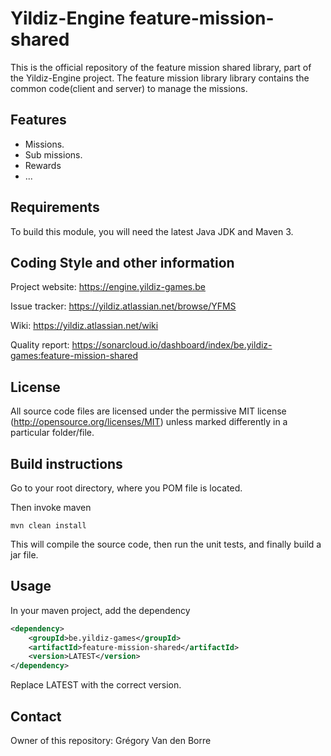 # Yildiz-Engine feature-mission-shared

This is the official repository of the feature mission shared library, part of the Yildiz-Engine project.
The feature mission library library contains the common code(client and server) to manage the missions.

## Features

* Missions.
* Sub missions.
* Rewards
* ...

## Requirements

To build this module, you will need the latest Java JDK and Maven 3.

## Coding Style and other information

Project website:
https://engine.yildiz-games.be

Issue tracker:
https://yildiz.atlassian.net/browse/YFMS

Wiki:
https://yildiz.atlassian.net/wiki

Quality report:
https://sonarcloud.io/dashboard/index/be.yildiz-games:feature-mission-shared

## License

All source code files are licensed under the permissive MIT license
(http://opensource.org/licenses/MIT) unless marked differently in a particular folder/file.

## Build instructions

Go to your root directory, where you POM file is located.

Then invoke maven

	mvn clean install

This will compile the source code, then run the unit tests, and finally build a jar file.

## Usage

In your maven project, add the dependency

```xml
<dependency>
    <groupId>be.yildiz-games</groupId>
    <artifactId>feature-mission-shared</artifactId>
    <version>LATEST</version>
</dependency>
```
Replace LATEST with the correct version.

## Contact
Owner of this repository: Grégory Van den Borre